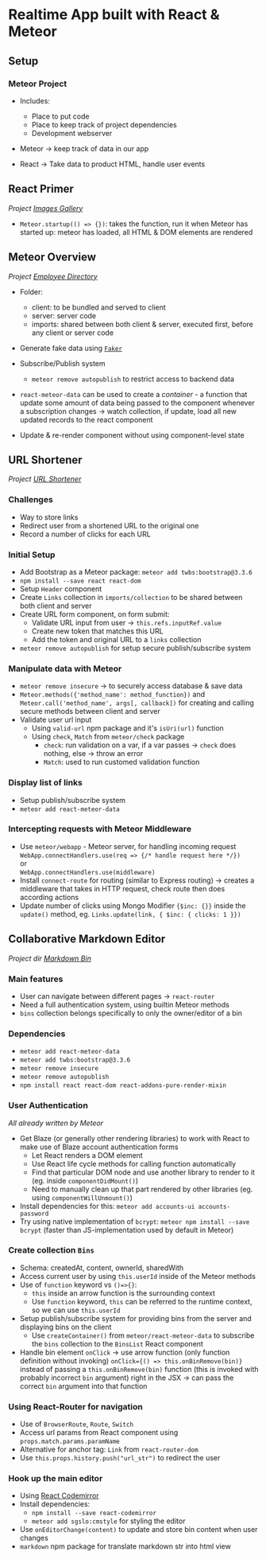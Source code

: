 # Realtime App built with React & Meteor

## Setup
### Meteor Project
* Includes:
  * Place to put code
  * Place to keep track of project dependencies
  * Development webserver

* Meteor -> keep track of data in our app
* React -> Take data to product HTML, handle user events

## React Primer
*Project [Images Gallery](https://github.com/eriknguyen/markdown-realtime/tree/master/images)*
* `Meteor.startup(() => {})`: takes the function, run it when Meteor has started up: meteor has loaded, all HTML & DOM elements are rendered

## Meteor Overview
*Project [Employee Directory](https://github.com/eriknguyen/markdown-realtime/tree/master/employee-directory)*
* Folder:
  * client: to be bundled and served to client
  * server: server code
  * imports: shared between both client & server, executed first, before any client or server code

* Generate fake data using [`Faker`](https://github.com/Marak/Faker.js)

* Subscribe/Publish system
  * `meteor remove autopublish` to restrict access to backend data

* `react-meteor-data` can be used to create a *container* - a function that update some amount of data being passed to the component whenever a subscription changes -> watch collection, if update, load all new updated records to the react component

* Update & re-render component without using component-level state

## URL Shortener
*Project [URL Shortener](https://github.com/eriknguyen/markdown-realtime/tree/master/url-shortener)*

### Challenges
* Way to store links
* Redirect user from a shortened URL to the original one
* Record a number of clicks for each URL

### Initial Setup
* Add Bootstrap as a Meteor package: `meteor add twbs:bootstrap@3.3.6`
* `npm install --save react react-dom`
* Setup `Header` component
* Create `Links` collection in `imports/collection` to be shared between both client and server
* Create URL form component, on form submit:
  * Validate URL input from user -> `this.refs.inputRef.value`
  * Create new token that matches this URL
  * Add the token and original URL to a `links` collection
* `meteor remove autopublish` for setup secure publish/subscribe system

### Manipulate data with Meteor
* `meteor remove insecure` -> to securely access database & save data
* `Meteor.methods({'method_name': method_function})` and `Meteor.call('method_name', args[, callback])` for creating and calling secure methods between client and server
* Validate user url input
  * Using `valid-url` npm package and it's `isUri(url)` function
  * Using `check`, `Match` from `meteor/check` package
    * `check`: run validation on a var, if a var passes -> `check` does nothing, else -> throw an error
    * `Match`: used to run customed validation function

### Display list of links
* Setup publish/subscribe system
* `meteor add react-meteor-data`

### Intercepting requests with Meteor Middleware
* Use `meteor/webapp` - Meteor server, for handling incoming request  
    `WebApp.connectHandlers.use(req => {/* handle request here */})`  
    or  
    `WebApp.connectHandlers.use(middleware)`
* Install `connect-route` for routing (similar to Express routing) -> creates a middleware that takes in HTTP request, check route then does according actions
* Update number of clicks using Mongo Modifier `{$inc: {}}` inside the `update()` method, eg. `Links.update(link, { $inc: { clicks: 1 }})`

## Collaborative Markdown Editor
*Project dir [Markdown Bin](https://github.com/eriknguyen/markdown-realtime/tree/master/markdown-editor)*

### Main features
* User can navigate between different pages -> `react-router`
* Need a full authentication system, using builtin Meteor methods
* `bins` collection belongs specifically to only the owner/editor of a bin

### Dependencies
* `meteor add react-meteor-data`
* `meteor add twbs:bootstrap@3.3.6`
* `meteor remove insecure`
* `meteor remove autopublish`
* `npm install react react-dom react-addons-pure-render-mixin`

### User Authentication
*All already written by Meteor*
* Get Blaze (or generally other rendering libraries) to work with React to make use of Blaze account authentication forms
  * Let React renders a DOM element
  * Use React life cycle methods for calling function automatically
  * Find that particular DOM node and use another library to render to it (eg. inside `componentDidMount()`)
  * Need to manually clean up that part rendered by other libraries (eg. using `componentWillUnmount()`)
* Install dependencies for this: `meteor add accounts-ui accounts-password`
* Try using native implementation of `bcrypt`: `meteor npm install --save bcrypt` (faster than JS-implementation used by default in Meteor)

### Create collection `Bins`
* Schema: createdAt, content, ownerId, sharedWith
* Access current user by using `this.userId` inside of the Meteor methods
* Use of `function` keyword vs `()=>{}`:
  * `this` inside an arrow function is the surrounding context
  * Use `function` keyword, `this` can be referred to the runtime context, so we can use `this.userId`
* Setup publish/subscribe system for providing bins from the server and displaying bins on the client
  * Use `createContainer()` from `meteor/react-meteor-data` to subscribe the `bins` collection to the `BinsList` React component
* Handle bin element `onClick` -> use arrow function (only function definition without invoking) `onClick={() => this.onBinRemove(bin)}` instead of passing a `this.onBinRemove(bin)` function (this is invoked with probably incorrect `bin` argument) right in the JSX -> can pass the correct `bin` argument into that function

### Using React-Router for navigation
* Use of `BrowserRoute`, `Route`, `Switch`
* Access url params from React component using `props.match.params.paramName`
* Alternative for anchor tag: `Link` from `react-router-dom`
* Use `this.props.history.push("url_str")` to redirect the user

### Hook up the main editor
* Using [React Codemirror](https://github.com/JedWatson/react-codemirror)
* Install dependencies:
  * `npm install --save react-codemirror`
  * `meteor add sgslo:cmstyle` for styling the editor
* Use `onEditorChange(content)` to update and store bin content when user changes
* `markdown` npm package for translate markdown str into html view